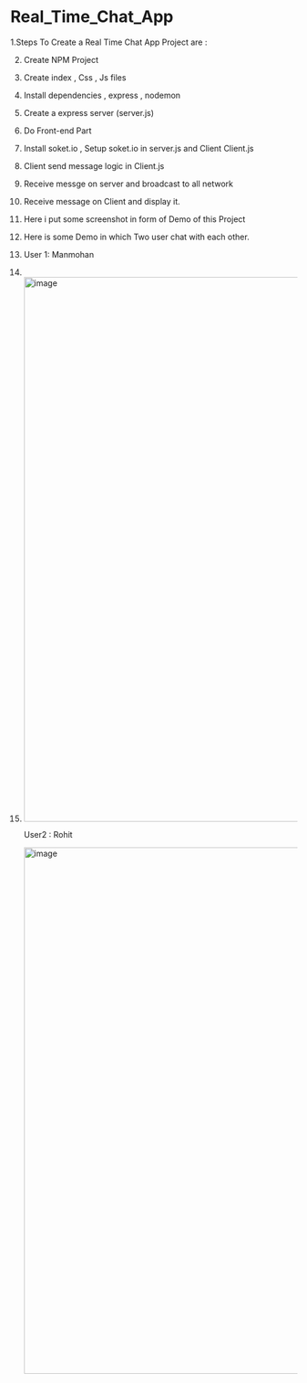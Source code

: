 # Real_Time_Chat_App

1.Steps To Create a Real Time Chat App Project are : 

2. Create NPM Project
3. Create index , Css , Js files
4. Install dependencies  , express , nodemon 
5. Create a express server (server.js)
6. Do Front-end Part
7. Install soket.io , Setup soket.io in server.js and Client Client.js
8. Client send message logic in Client.js
9. Receive messge on server and broadcast to all network
10. Receive message on Client and display it.

11. Here i put some screenshot in form of Demo of this Project

12. Here is some Demo in which Two user chat with each other.

13. User 1: Manmohan

14. 
15. <img width="954" alt="image" src="https://github.com/Manmoh4n/Real_Time_Chat_App/assets/90148527/3551247e-c04a-40aa-894a-aba36e0e2f4a">

    User2 : Rohit
    
    <img width="922" alt="image" src="https://github.com/Manmoh4n/Real_Time_Chat_App/assets/90148527/3a46641b-5c9d-4027-8f3e-f014702b49a9">






